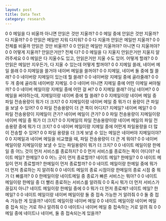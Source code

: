 ```yaml
---
layout: post
title: Data Text
category: research
---
```


0	0	메일을 다 비울까 아니면 안읽은 것만 지울까?
0	0	메일 중에 안읽은 것만 지울까? 다 지울까?
0	0	안읽은 메일만 지워 다지워?
0	0	다 지울까 안읽은 메일만 지울까?
0	0	전체를 비울까 안읽은 것만 비울까?
0	0	안읽은 메일만 지울꺼야? 아니면 다 지울꺼야?
0	0	어떻게 지울까? 안읽은거만? 전체 다?
0	0	메일을 다 지울지 안읽은거만 지울지 알려주세요
0	0	메일은 다 지울수도 있고, 안읽은거만 지울 수도 있어. 어떻게 할래?
0	0	안읽은 메일만 지우든가, 다 지울 수 있는데 어떻게 할꺼야?
0	0	지메일 쓸래, 네이버 메일 쓸래
0	0	지메일을 쓸거야 네이버 메일을 쓸꺼야?
0	0	지메일, 네이버 둘 중에 뭘 쓸래?
0	0	네이버랑 지메일이 있는데 뭘 쓸래?
0	0	네이버랑 지메일 중에 골라줄래?
0	0	두 개 중에 골라줘 네이버랑 지메일.
0	0	네이버 아니면 지메일 중에 어떤 이메일 써야될까?
0	0	네이버 메일이랑 지메일 중에 어떤 걸 써?
0	0	지메일 쓸래? 아님 네이버?
0	0	메일을 써야하는데, 지메일이랑 네이버 중에 뭘 쓸래?
0	0	지메일이랑 네이버 메일 중 파일 전송용량이 뭐가 더 크지?
0	0	지메일이랑 네이버 메일 중 뭐가 더 용량이 큰 파일을 보낼 수 있어?
0	0	파일 전송용량이 더 큰 쪽이 어디지? 지메일? 네이버 메일?
0	0	파일 전송용량이 지메일이 큰가? 네이버 메일이 큰가?
0	0	파일 전송용량이 지메일이랑 네이버 메일 중 뭐가 더 크지?
0	0	지메일의 파일 전송용량이랑 네이버 메일의 파일 전송용량 중에 뭐가 더 크지?
0	0	네이버 메일이랑 지메일 중에 어떤게 파일용량을 더 많이 전송할 수 있어?
0	0	파일 용량을 더 크게 보낼 수 있는 메일은 네이버야 지메일이야?
0	0	지메일과 네이버 메일을 비교했을 때, 파일 전송용량이 더 큰 게 뭐야?
0	0	네이버 메일이랑 지메일이랑 보낼 수 있는 파일용량이 뭐가 더 크지?
0	0	네이트 메일이랑 한메일 중 어느 것이 먼저 서비스를 종료하지?
0	0	먼저 서비스를 종료하는 쪽이 어디야? 네이트 메일? 한메일?
0	0	어느 곳이 먼저 종료할까? 네이트 메일? 한메일?
0	0	네이트 메일이 먼저 종료할까? 한메일이 먼저 종료할까?
0	0	네이트 메일이랑 한메일 중에 뭐가 더 먼저 종료하는 지 알려줘
0	0	네이트 메일의 종료 시점이랑 한메일의 종료 시점 중 뭐가 더 빠를까?
0	0	한메일이랑 네이트메일 중 종료가 빠른 서비스는 뭐야?
0	0	네이트 메일이랑 한메일 중 더 빨리 종료하는 서비스를 알려줘
0	0	혹시 뭐가 더 먼저 서비스가 끊길지 아니? 네이트 메일이랑 한메일 중에
0	0	뭐가 더 먼저 종료해? 네이트 메일? 한메일?
0	0	네이트 메일이랑 네이버 메일이랑 둘 중 접속 가능한 거 알려줘
0	0	둘 중 접속 가능한 게 있을까? 네이트 메일이랑 네이버 메일
0	0	네이트 메일이랑 네이버 메일 중 접속 되는 거로 하나 알려줘
0	0	네이트나 네이버 메일 중 접속하는 거로 알려 줘
0	0	메일 중에 네이트나 네이버, 둘 중 접속되는게 있을까?
